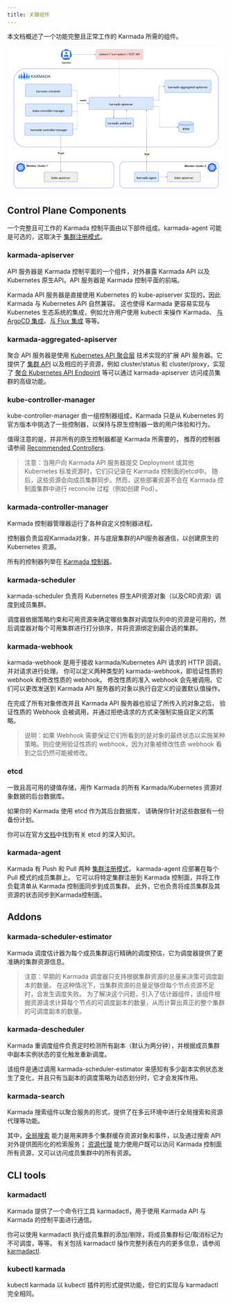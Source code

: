 ```yaml
---
title: 关键组件
---
```

本文档概述了一个功能完整且正常工作的 Karmada 所需的组件。

![components](../resources/general/components.png)

## Control Plane Components

一个完整且可工作的 Karmada 控制平面由以下部件组成。karmada-agent 可能是可选的，这取决于
[集群注册模式](../userguide/clustermanager/cluster-registration)。

### karmada-apiserver

API 服务器是 Karmada 控制平面的一个组件，对外暴露 Karmada API 以及 Kubernetes 原生API。API 服务器是 Karmada 控制平面的前端。

Karmada API 服务器是直接使用 Kubernetes 的 kube-apiserver 实现的，因此 Karmada 与 Kubernetes API 自然兼容。
这也使得 Karmada 更容易实现与 Kubernetes 生态系统的集成，例如允许用户使用 kubectl 来操作 Karmada、
[与 ArgoCD 集成](../userguide/cicd/working-with-argocd)、[与 Flux 集成](../userguide/cicd/working-with-flux) 等等。

### karmada-aggregated-apiserver

聚合 API 服务器是使用 [Kubernetes API 聚合层](https://kubernetes.io/zh-cn/docs/concepts/extend-kubernetes/api-extension/apiserver-aggregation/) 
技术实现的扩展 API 服务器。它提供了 [集群 API](https://github.com/karmada-io/karmada/blob/master/pkg/apis/cluster/types.go)
以及相应的子资源，例如 cluster/status 和 cluster/proxy，实现了 [聚合 Kubernetes API Endpoint](../userguide/globalview/aggregated-api-endpoint)
等可以通过 karmada-apiserver 访问成员集群的高级功能。

### kube-controller-manager

kube-controller-manager 由一组控制器组成，Karmada 只是从 Kubernetes 的官方版本中挑选了一些控制器，以保持与原生控制器一致的用户体验和行为。

值得注意的是，并非所有的原生控制器都是 Karmada 所需要的，
推荐的控制器请参阅 [Recommended Controllers](../administrator/configuration/configure-controllers#required-controllers).

> 注意：当用户向 Karmada API 服务器提交 Deployment 或其他 Kubernetes 标准资源时，它们只记录在 Karmada 控制面的etcd中。
> 随后，这些资源会向成员集群同步。然而，这些部署资源不会在 Karmada 控制面集群中进行 reconcile 过程（例如创建 Pod）。

### karmada-controller-manager

Karmada 控制器管理器运行了各种自定义控制器进程。

控制器负责监视Karmada对象，并与底层集群的API服务器通信，以创建原生的 Kubernetes 资源。

所有的控制器列举在 [Karmada 控制器](../administrator/configuration/configure-controllers/#karmada-controllers)。

### karmada-scheduler

karmada-scheduler 负责将 Kubernetes 原生API资源对象（以及CRD资源）调度到成员集群。

调度器依据策略约束和可用资源来确定哪些集群对调度队列中的资源是可用的，然后调度器对每个可用集群进行打分排序，并将资源绑定到最合适的集群。

### karmada-webhook

karmada-webhook 是用于接收 karmada/Kubernetes API 请求的 HTTP 回调，并对请求进行处理。 你可以定义两种类型的 karmada-webhook，即验证性质的 webhook 和修改性质的 webhook。
修改性质的准入 webhook 会先被调用。它们可以更改发送到 Karmada API 服务器的对象以执行自定义的设置默认值操作。

在完成了所有对象修改并且 Karmada API 服务器也验证了所传入的对象之后， 验证性质的 Webhook 会被调用，并通过拒绝请求的方式来强制实施自定义的策略。

> 说明：如果 Webhook 需要保证它们所看到的是对象的最终状态以实施某种策略。则应使用验证性质的 webhook，因为对象被修改性质 webhook 看到之后仍然可能被修改。

### etcd

一致且高可用的键值存储，用作 Karmada 的所有 Karmada/Kubernetes 资源对象数据的后台数据库。

如果你的 Karmada 使用 etcd 作为其后台数据库， 请确保你针对这些数据有一份 备份计划。

你可以在官方[文档](https://etcd.io/docs/)中找到有关 etcd 的深入知识。

### karmada-agent

Karmada 有 Push 和 Pull 两种 [集群注册模式](../userguide/clustermanager/clusterregistration)， karmada-agent 应部署在每个 Pull 模式的成员集群上。
它可以将特定集群注册到 Karmada 控制面，并将工作负载清单从 Karmada 控制面同步到成员集群。 
此外，它也负责将成员集群及其资源的状态同步到Karmada控制面。

## Addons

### karmada-scheduler-estimator

Karmada 调度估计器为每个成员集群运行精确的调度预估，它为调度器提供了更准确的集群资源信息。

> 注意：早期的 Karmada 调度器只支持根据集群资源的总量来决策可调度副本的数量。
> 在这种情况下，当集群资源的总量足够但每个节点资源不足时，会发生调度失败。
> 为了解决这个问题，引入了估计器组件，该组件根据资源请求计算每个节点的可调度副本的数量，从而计算出真正的整个集群的可调度副本的数量。

### karmada-descheduler

Karmada 重调度组件负责定时检测所有副本（默认为两分钟），并根据成员集群中副本实例状态的变化触发重新调度。

该组件是通过调用 karmada-scheduler-estimator 来感知有多少副本实例状态发生了变化，并且只有当副本的调度策略为动态划分时，它才会发挥作用。

### karmada-search

Karmada 搜索组件以聚合服务的形式，提供了在多云环境中进行全局搜索和资源代理等功能。

其中，[全局搜索](../tutorials/karmada-search/) 能力是用来跨多个集群缓存资源对象和事件，以及通过搜索 API 对外提供图形化的检索服务；
[资源代理](../userguide/globalview/proxy-global-resource/) 能力使用户既可以访问 Karmada 控制面所有资源，又可以访问成员集群中的所有资源。

## CLI tools

### karmadactl

Karmada 提供了一个命令行工具 karmadactl，用于使用 Karmada API 与 Karmada 的控制平面进行通信。

你可以使用 karmadactl 执行成员集群的添加/剔除，将成员集群标记/取消标记为不可调度，等等。
有关包括 karmadactl 操作完整列表在内的更多信息，请参阅
[karmadactl](../reference/karmadactl/karmadactl-commands/karmadactl).

### kubectl karmada

kubectl karmada 以 kubectl 插件的形式提供功能，但它的实现与 karmadactl 完全相同。
